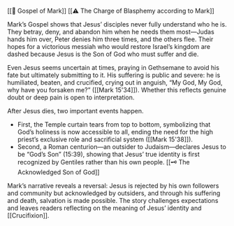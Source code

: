 [[📜 Gospel of Mark]]
[[⚠️ The Charge of Blasphemy according to Mark]]

Mark’s Gospel shows that Jesus’ disciples never fully understand who he is. They betray, deny, and abandon him when he needs them most—Judas hands him over, Peter denies him three times, and the others flee. Their hopes for a victorious messiah who would restore Israel’s kingdom are dashed because Jesus is the Son of God who must suffer and die.

Even Jesus seems uncertain at times, praying in Gethsemane to avoid his fate but ultimately submitting to it. His suffering is public and severe: he is humiliated, beaten, and crucified, crying out in anguish, “My God, My God, why have you forsaken me?” ([[Mark 15'34]]). Whether this reflects genuine doubt or deep pain is open to interpretation.

After Jesus dies, two important events happen. 
- First, the Temple curtain tears from top to bottom, symbolizing that God’s holiness is now accessible to all, ending the need for the high priest’s exclusive role and sacrificial system ([[Mark 15'38]]).
- Second, a Roman centurion—an outsider to Judaism—declares Jesus to be “God’s Son” (15:39), showing that Jesus’ true identity is first recognized by Gentiles rather than his own people. [[🗝️ The Acknowledged Son of God]]

Mark’s narrative reveals a reversal: Jesus is rejected by his own followers and community but acknowledged by outsiders, and through his suffering and death, salvation is made possible. The story challenges expectations and leaves readers reflecting on the meaning of Jesus’ identity and [[Crucifixion]].